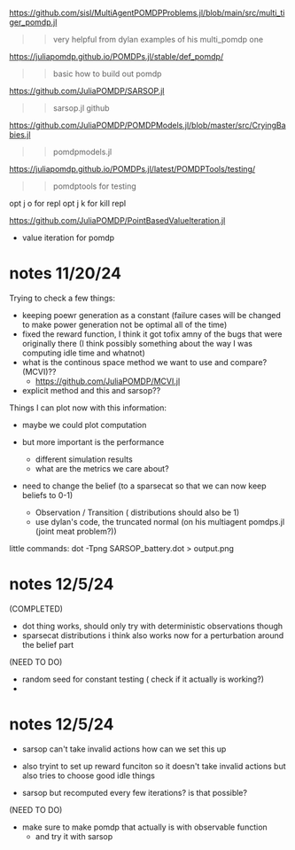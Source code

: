 https://github.com/sisl/MultiAgentPOMDPProblems.jl/blob/main/src/multi_tiger_pomdp.jl
>> very helpful from dylan examples of his multi_pomdp one

https://juliapomdp.github.io/POMDPs.jl/stable/def_pomdp/
>> basic how to build out pomdp

https://github.com/JuliaPOMDP/SARSOP.jl
>> sarsop.jl github

https://github.com/JuliaPOMDP/POMDPModels.jl/blob/master/src/CryingBabies.jl
>> pomdpmodels.jl

https://juliapomdp.github.io/POMDPs.jl/latest/POMDPTools/testing/
>> pomdptools for testing

opt j o for repl
opt j k for kill repl

https://github.com/JuliaPOMDP/PointBasedValueIteration.jl
- value iteration for pomdp



# notes 11/20/24

Trying to check a few things:
- keeping poewr generation as a constant (failure cases will be changed to make power generation not be optimal all of the time)
- fixed the reward function, I think it got tofix amny of the bugs that were originally there (I think possibly something about the way I was computing idle time and whatnot)
- what is the continous space method we want to use and compare? (MCVI)?? 
    - https://github.com/JuliaPOMDP/MCVI.jl
- explicit method and this and sarsop??

Things I can plot now with this information:
- maybe we could plot computation
- but more important is the performance
    - different simulation results
    - what are the metrics we care about?




- need to change the belief (to a sparsecat so that we can now keep beliefs to 0-1)
    - Observation / Transition ( distributions should also be 1)
    - use dylan's code, the truncated normal (on his multiagent pomdps.jl (joint meat problem?))



little commands:
dot -Tpng SARSOP_battery.dot > output.png

# notes 12/5/24

(COMPLETED)
- dot thing works, should only try with deterministic observations though
- sparsecat distributions i think also works now for a perturbation around the belief part


(NEED TO DO)
- random seed for constant testing ( check if it actually is working?)
- 

# notes 12/5/24

- sarsop can't take invalid actions how can we set this up
- also tryint to set up reward funciton so it doesn't take invalid actions but also tries to choose good idle things

- sarsop but recomputed every few iterations? is that possible?


(NEED TO DO)
- make sure to make pomdp that actually is with observable function
    - and try it with sarsop
    

